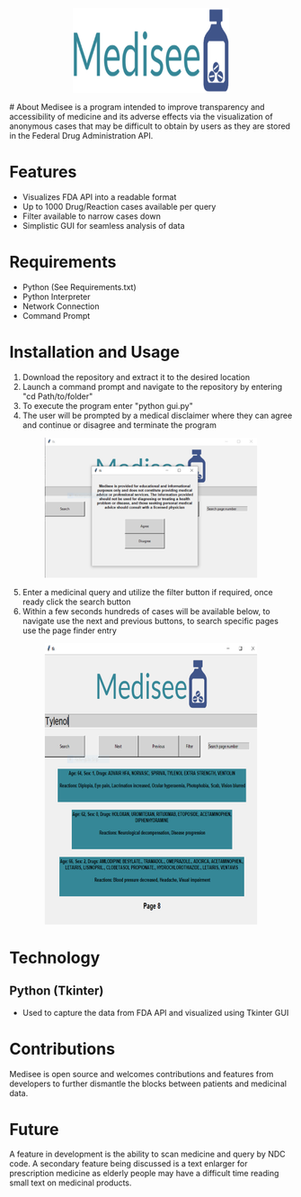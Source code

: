 <p align="center">
  <img src="img/logo.png" width="55%" height="150" margin-left="auto" margin-right="auto">
</p>
# About
Medisee is a program intended to improve transparency and accessibility of medicine and its adverse effects via the visualization of anonymous cases that may be difficult to obtain by users as they are stored in the Federal Drug Administration API.

# Features 
* Visualizes FDA API into a readable format
* Up to 1000 Drug/Reaction cases available per query
* Filter available to narrow cases down
* Simplistic GUI for seamless analysis of data 

# Requirements
* Python (See Requirements.txt)
* Python Interpreter
* Network Connection
* Command Prompt

# Installation and Usage
1. Download the repository and extract it to the desired location
2. Launch a command prompt and navigate to the repository by entering "cd Path/to/folder"
3. To execute the program enter "python gui.py"
4. The user will be prompted by a medical disclaimer where they can agree and continue or disagree and terminate the program
<p align="center">
  <img src="img/disc.png" width="75%" height="50%" margin-left="auto" margin-right="auto">
</p>

5. Enter a medicinal query and utilize the filter button if required, once ready click the search button
6. Within a few seconds hundreds of cases will be available below, to navigate use the next and previous buttons, to search specific pages use the page finder entry

<p align="center">
  <img src="img/search.png" width="75%" height="500" margin-left="auto" margin-right="auto">
</p>



# Technology
## Python (Tkinter)
* Used to capture the data from FDA API and visualized using Tkinter GUI

# Contributions
Medisee is open source and welcomes contributions and features from developers to further dismantle the blocks between patients and medicinal data.

# Future
A feature in development is the ability to scan medicine and query by NDC code. A secondary feature being discussed is a text enlarger for prescription medicine as elderly people may have a difficult time reading small text on medicinal products. 
